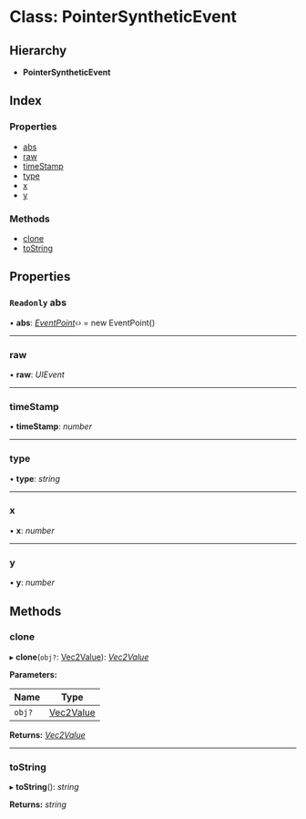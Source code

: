 
# Class: PointerSyntheticEvent

## Hierarchy

* **PointerSyntheticEvent**

## Index

### Properties

* [abs](/api/classes/pointersyntheticevent#readonly-abs)
* [raw](/api/classes/pointersyntheticevent#raw)
* [timeStamp](/api/classes/pointersyntheticevent#timestamp)
* [type](/api/classes/pointersyntheticevent#type)
* [x](/api/classes/pointersyntheticevent#x)
* [y](/api/classes/pointersyntheticevent#y)

### Methods

* [clone](/api/classes/pointersyntheticevent#clone)
* [toString](/api/classes/pointersyntheticevent#tostring)

## Properties

### `Readonly` abs

• **abs**: *[EventPoint](/api/classes/eventpoint)‹›* = new EventPoint()

___

###  raw

• **raw**: *UIEvent*

___

###  timeStamp

• **timeStamp**: *number*

___

###  type

• **type**: *string*

___

###  x

• **x**: *number*

___

###  y

• **y**: *number*

## Methods

###  clone

▸ **clone**(`obj?`: [Vec2Value](/api/interfaces/vec2value)): *[Vec2Value](/api/interfaces/vec2value)*

**Parameters:**

Name | Type |
------ | ------ |
`obj?` | [Vec2Value](/api/interfaces/vec2value) |

**Returns:** *[Vec2Value](/api/interfaces/vec2value)*

___

###  toString

▸ **toString**(): *string*

**Returns:** *string*
